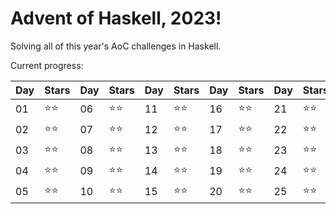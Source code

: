 # Advent of Haskell, 2023!

Solving all of this year's AoC challenges in Haskell.

Current progress:

|Day|Stars|Day|Stars|Day|Stars|Day|Stars|Day|Stars|
|---|---|---|---|---|---|---|---|---|---|
|01|⭐️⭐️|06|⭐️⭐️|11|⭐️⭐️|16|⭐️⭐️|21|⭐️⭐️|
|02|⭐️⭐️|07|⭐️⭐️|12|⭐️⭐️|17|⭐️⭐️|22|⭐️⭐️|
|03|⭐️⭐️|08|⭐️⭐️|13|⭐️⭐️|18|⭐️⭐️|23|⭐️⭐️|
|04|⭐️⭐️|09|⭐️⭐️|14|⭐️⭐️|19|⭐️⭐️|24|⭐️⭐️|
|05|⭐️⭐️|10|⭐️⭐️|15|⭐️⭐️|20|⭐️⭐️|25|⭐️⭐️



